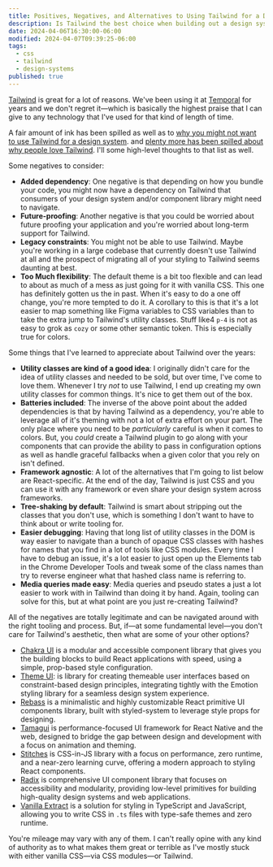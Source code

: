```yaml
---
title: Positives, Negatives, and Alternatives to Using Tailwind for a Design System
description: Is Tailwind the best choice when building out a design system? It depends.
date: 2024-04-06T16:30:00-06:00
modified: 2024-04-07T09:39:25-06:00
tags:
  - css
  - tailwind
  - design-systems
published: true
---
```


[Tailwind](https://tailwindcss.com) is great for a lot of reasons. We've been using it at [Temporal](https://temporal.io) for years and we don't regret it—which is basically the highest praise that I can give to any technology that I've used for that kind of length of time.

A fair amount of ink has been spilled as well as to [why you might not want to use Tailwind for a design system](https://sancho.dev/blog/tailwind-and-design-systems). and [plenty more has been spilled about why people love Tailwind](https://mxstbr.com/thoughts/tailwind/). I'll some high-level thoughts to that list as well.

Some negatives to consider:

- **Added dependency**: One negative is that depending on how you bundle your code, you might now have a dependency on Tailwind that consumers of your design system and/or component library might need to navigate.
- **Future-proofing**: Another negative is that you could be worried about future proofing your application and you're worried about long-term support for Tailwind.
- **Legacy constraints**: You might not be able to use Tailwind. Maybe you're working in a large codebase that currently doesn't use Tailwind at all and the prospect of migrating all of your styling to Tailwind seems daunting at best.
- **Too Much flexibility**: The default theme is a bit too flexible and can lead to about as much of a mess as just going for it with vanilla CSS. This one has definitely gotten us the in past. When it's easy to do a one off change, you're more tempted to do it. A corollary to this is that it's a lot easier to map something like Figma variables to CSS variables than to take the extra jump to Tailwind's utility classes. Stuff like4 `p-4` is not as easy to grok as `cozy` or some other semantic token. This is especially true for colors.

Some things that I've learned to appreciate about Tailwind over the years:

- **Utility classes are kind of a good idea**: I originally didn't care for the idea of utility classes and needed to be sold, but over time, I've come to love them. Whenever I try _not_ to use Tailwind, I end up creating my own utility classes for common things. It's nice to get them out of the box.
- **Batteries included**: The inverse of the above point about the added dependencies is that by having Tailwind as a dependency, you're able to leverage all of it's theming with not a lot of extra effort on your part. The only place where you need to be _particularly_ careful is when it comes to colors. But, you _could_ create a Tailwind plugin to go along with your components that can provide the ability to pass in configuration options as well as handle graceful fallbacks when a given color that you rely on isn't defined.
- **Framework agnostic**: A lot of the alternatives that I'm going to list below are React-specific. At the end of the day, Tailwind is just CSS and you can use it with any framework or even share your design system across frameworks.
- **Tree-shaking by default**: Tailwind is smart about stripping out the classes that you don't use, which is something I don't want to have to think about or write tooling for.
- **Easier debugging**: Having that long list of utility classes in the DOM is way easier to navigate than a bunch of opaque CSS classes with hashes for names that you find in a lot of tools like CSS modules. Every time I have to debug an issue, it's a lot easier to just open up the Elements tab in the Chrome Developer Tools and tweak some of the class names than try to reverse engineer what that hashed class name is referring to.
- **Media queries made easy**: Media queries and pseudo states a just a lot easier to work with in Tailwind than doing it by hand. Again, tooling can solve for this, but at what point are you just re-creating Tailwind?

All of the negatives are totally legitimate and can be navigated around with the right tooling and process. But, if—at some fundamental level—you don't care for Tailwind's aesthetic, then what are some of your other options?

- [Chakra UI](https://chakra-ui.com/) is a modular and accessible component library that gives you the building blocks to build React applications with speed, using a simple, prop-based style configuration.
- [Theme UI](https://theme-ui.com/sx-prop): is library for creating themeable user interfaces based on constraint-based design principles, integrating tightly with the Emotion styling library for a seamless design system experience.
- [Rebass](https://github.com/rebassjs/rebass) is a minimalistic and highly customizable React primitive UI components library, built with styled-system to leverage style props for designing.
- [Tamagui](https://tamagui.dev/) is performance-focused UI framework for React Native and the web, designed to bridge the gap between design and development with a focus on animation and theming.
- [Stitches](https://stitches.dev/) is CSS-in-JS library with a focus on performance, zero runtime, and a near-zero learning curve, offering a modern approach to styling React components.
- [Radix](https://www.radix-ui.com/primitives/docs/overview/introduction) is comprehensive UI component library that focuses on accessibility and modularity, providing low-level primitives for building high-quality design systems and web applications.
- [Vanilla Extract](https://vanilla-extract.style/) is a solution for styling in TypeScript and JavaScript, allowing you to write CSS in `.ts` files with type-safe themes and zero runtime.

You're mileage may vary with any of them. I can't really opine with any kind of authority as to what makes them great or terrible as I've mostly stuck with either vanilla CSS—via CSS modules—or Tailwind.

